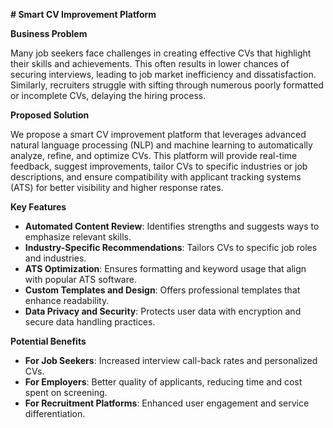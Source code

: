 **# Smart CV Improvement Platform**

**Business Problem**

Many job seekers face challenges in creating effective CVs that highlight their skills and achievements. This often results in lower chances of securing interviews, leading to job market inefficiency and dissatisfaction. Similarly, recruiters struggle with sifting through numerous poorly formatted or incomplete CVs, delaying the hiring process.

**Proposed Solution**

We propose a smart CV improvement platform that leverages advanced natural language processing (NLP) and machine learning to automatically analyze, refine, and optimize CVs. This platform will provide real-time feedback, suggest improvements, tailor CVs to specific industries or job descriptions, and ensure compatibility with applicant tracking systems (ATS) for better visibility and higher response rates.

**Key Features**

* **Automated Content Review**: Identifies strengths and suggests ways to emphasize relevant skills.
* **Industry-Specific Recommendations**: Tailors CVs to specific job roles and industries.
* **ATS Optimization**: Ensures formatting and keyword usage that align with popular ATS software.
* **Custom Templates and Design**: Offers professional templates that enhance readability.
* **Data Privacy and Security**: Protects user data with encryption and secure data handling practices.

**Potential Benefits**

* **For Job Seekers**: Increased interview call-back rates and personalized CVs.
* **For Employers**: Better quality of applicants, reducing time and cost spent on screening.
* **For Recruitment Platforms**: Enhanced user engagement and service differentiation.


